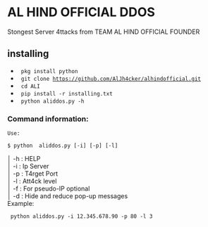 #  AL HIND OFFICIAL DDOS

Stongest Server 4ttacks from TEAM AL HIND OFFICIAL FOUNDER 



## installing

-  <code> pkg install python </code>
-  <code> git clone https://github.com/AlJh4cker/alhindofficial.git</code>
-  <code> cd  ALI </code> 
-  <code> pip install -r installing.txt </code>
-  <code> python aliddos.py -h  </code>




### Command information:
    Use:
    
    $ python  aliddos.py [-i] [-p] [-l]     

│         -h : HELP                             
│         -i : Ip Server                          
│         -p : T4rget Port                        
│         -l : Att4ck level                
│         -f : For pseudo-IP optional                           
│         -d : Hide and reduce pop-up messages                         
 Example:
 
 <code> python  aliddos.py -i 12.345.678.90 -p 80 -l  3 </code>



